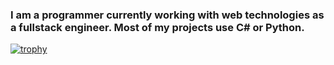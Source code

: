 ### I am a programmer currently working with web technologies as a fullstack engineer. Most of my projects use C# or Python.

[![trophy](https://github-profile-trophy.vercel.app/?username=JustAn0therDev)](https://github.com/ryo-ma/github-profile-trophy)
